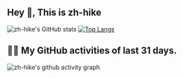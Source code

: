 ## Hey 👋, This is zh-hike
![zh-hike's GitHub stats](https://github-readme-stats.vercel.app/api/?username=zh-hike&theme=radical&show_icons=true&count_private=true)
[![Top Langs](https://github-readme-stats.vercel.app/api/top-langs/?username=zh-hike&layout=compact&theme=tokyonight&hide=ejs,blade,html,css)](https://github.com/zh-hike)


## 👨‍💻 My GitHub activities of last 31 days.

<!-- https://github.com/ashutosh00710/github-readme-activity-graph -->
![zh-hike's github activity graph](https://activity-graph.herokuapp.com/graph?username=zh-hike&theme=react-dark&area=true&custom_title=zh-hike's%20Contribution%20Graph)
